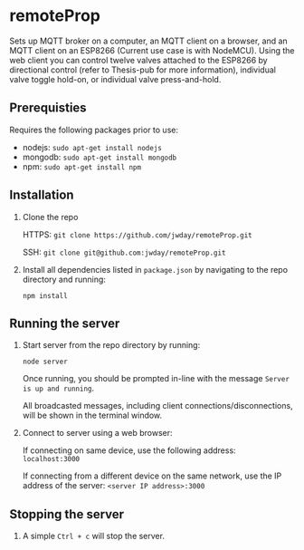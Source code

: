 # remoteProp
Sets up MQTT broker on a computer, an MQTT client on a browser, and an MQTT client on an ESP8266 (Current use case is with NodeMCU).
Using the web client you can control twelve valves attached to the ESP8266 by directional control (refer to Thesis-pub for more information), individual valve toggle hold-on, or individual valve press-and-hold.

## Prerequisties


Requires the following packages prior to use:
- nodejs: `sudo apt-get install nodejs`
- mongodb: `sudo apt-get install mongodb`
- npm: `sudo apt-get install npm`


## Installation

1. Clone the repo

    HTTPS: `git clone https://github.com/jwday/remoteProp.git`
    
    SSH: `git clone git@github.com:jwday/remoteProp.git`

2. Install all dependencies listed in `package.json` by navigating to the repo directory and running:

    `npm install`


## Running the server

1. Start server from the repo directory by running:

    `node server`
    
    Once running, you should be prompted in-line with the message `Server is up and running`.
    
    All broadcasted messages, including client connections/disconnections, will be shown in the terminal window.

2. Connect to server using a web browser: 

    If connecting on same device, use the following address: `localhost:3000`
    
    If connecting from a different device on the same network, use the IP address of the server: `<server IP address>:3000`
    

## Stopping the server

1. A simple `Ctrl + c` will stop the server.
